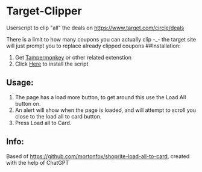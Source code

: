 # Target-Clipper
Userscript to clip "all" the deals on  https://www.target.com/circle/deals

There is a limit to how many coupons you can actually clip -_-
the target site will just prompt you to replace already clipped coupons 
##Installation:
1. Get [Tampermonkey](https://www.tampermonkey.net/) or other related  extenstion
2. Click [Here](https://github.com/Misl3d/Target-Clipper/raw/main/Target%20Clipper.user.js) to install the script

## Usage: 
1. The page has a load more button, to get around this use the Load All button on.
2. An alert will show when the page is loaded, and will attempt to scroll you close to the load all to card button.
3. Press Load all to Card.

## Info:
Based of https://github.com/mortonfox/shoprite-load-all-to-card, created with the help of ChatGPT
